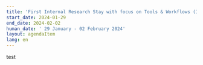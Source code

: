 ```yaml
---
title: 'First Internal Research Stay with focus on Tools & Workflows (IRS-1)'
start_date: 2024-01-29
end_date: 2024-02-02
human_date: ' 29 January - 02 February 2024'
layout: agendaItem
lang: en
---
```


test
